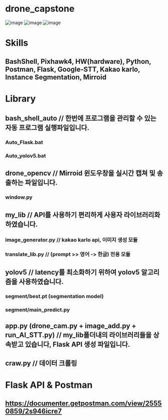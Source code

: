 # drone_capstone
![image](https://github.com/carrier1269/drone_capstone/assets/58325946/fff1d506-bf2d-4693-b0e2-cd015a7ae71d)
![image](https://github.com/carrier1269/drone_capstone/assets/58325946/13737a8e-9b5a-41a5-b2cf-6d66bde3c18c)
![image](https://github.com/carrier1269/drone_capstone/assets/58325946/15174fec-4cf8-4263-b328-ff226b99db21)

# Skills
## BashShell, Pixhawk4, HW(hardware), Python, Postman, Flask, Google-STT, Kakao karlo, Instance Segmentation, Mirroid

# Library
## bash_shell_auto // 한번에 프로그램을 관리할 수 있는 자동 프로그램 실행파일입니다.
### Auto_Flask.bat
### Auto_yolov5.bat

## drone_opencv // Mirroid 윈도우창을 실시간 캡쳐 및 송출하는 파일입니다.
### window.py

## my_lib // API를 사용하기 편리하게 사용자 라이브러리화 하였습니다.
### image_generator.py // kakao karlo api, 이미지 생성 모듈
### translate_lib.py // (prompt >> 영어 -> 한글) 전용 모듈

## yolov5 // latency를 최소화하기 위하여 yolov5 알고리즘을 사용하였습니다.
### segment/best.pt (segmentation model)
### segment/main_predict.py

## app.py (drone_cam.py + image_add.py + run_AI_STT.py) // my_lib폴더내의 라이브러리들을 상속받고 있습니다, Flask API 생성 파일입니다.
## craw.py // 데이터 크롤링

# Flask API & Postman
## https://documenter.getpostman.com/view/25550859/2s946icre7
